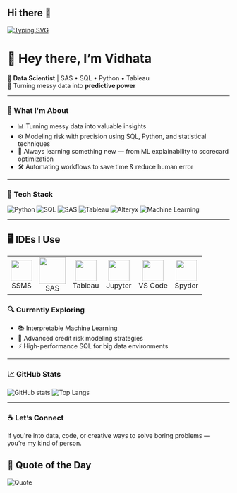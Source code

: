 ## Hi there 👋

<!--
**vidhata0428/vidhata0428** is a ✨ _special_ ✨ repository because its `README.md` (this file) appears on your GitHub profile.
-->

[![Typing SVG](https://readme-typing-svg.demolab.com?font=Fira+Code&duration=2500&pause=1000&color=00F79D&center=true&vCenter=true&width=435&lines=Hi+I'm+Vidhata;Solver+of+puzzles+in+data;Fueled+by+curiosity+and+coffee)](https://git.io/typing-svg)

# 👋 Hey there, I’m Vidhata

🚀 **Data Scientist** | SAS • SQL • Python • Tableau  
🎯 Turning messy data into **predictive power**

---

### 🧠 What I'm About

- 📊 Turning messy data into valuable insights
- ⚙️ Modeling risk with precision using SQL, Python, and statistical techniques
- 🧩 Always learning something new — from ML explainability to scorecard optimization
- 🛠️ Automating workflows to save time & reduce human error

---

### 💼 Tech Stack

![Python](https://img.shields.io/badge/Python-14354C?style=for-the-badge&logo=python&logoColor=white)
![SQL](https://img.shields.io/badge/SQL-336791?style=for-the-badge&logo=postgresql&logoColor=white)
![SAS](https://img.shields.io/badge/SAS-0033A0?style=for-the-badge&logo=sas&logoColor=white)
![Tableau](https://img.shields.io/badge/Tableau-E97627?style=for-the-badge&logo=tableau&logoColor=white)
![Alteryx](https://img.shields.io/badge/Alteryx-0077C8?style=for-the-badge&logo=alteryx&logoColor=white)
![Machine Learning](https://img.shields.io/badge/Machine%20Learning-FF6F00?style=for-the-badge&logo=mlflow&logoColor=white)


---

## 🖥️ IDEs I Use

<table>
  <tr>
    <td align="center">
      <img src="https://upload.wikimedia.org/wikipedia/commons/8/87/Sql_data_base_with_logo.png" width="48"/><br>SSMS
    </td>
    <td align="center">
      <img src="https://commons.wikimedia.org/wiki/File:SAS_logo_horiz.svg" width="60"/><br>SAS
    </td>
    <td align="center">
      <img src="https://img.icons8.com/color/96/000000/tableau-software.png" width="48"/><br>Tableau
    </td>
    <td align="center">
      <img src="https://upload.wikimedia.org/wikipedia/commons/3/38/Jupyter_logo.svg" width="48"/><br>Jupyter
    </td>
    <td align="center">
      <img src="https://img.icons8.com/color/96/000000/visual-studio.png" width="48"/><br>VS Code
    </td>
    <td align="center">
      <img src="https://commons.wikimedia.org/wiki/File:Spyder_logo.svg" width="48"/><br>Spyder
    </td>
  </tr>
</table>



### 🔍 Currently Exploring

- 📚 Interpretable Machine Learning 
- 🏦 Advanced credit risk modeling strategies
- ⚡ High-performance SQL for big data environments

---

### 📈 GitHub Stats

![GitHub stats](https://github-readme-stats.vercel.app/api?username=vidhata0428&show_icons=true&theme=tokyonight)
![Top Langs](https://github-readme-stats.vercel.app/api/top-langs/?username=vidhata0428&layout=compact&theme=tokyonight)

---

### ☕ Let’s Connect

If you're into data, code, or creative ways to solve boring problems — you’re my kind of person.

## 💬 Quote of the Day

![Quote](https://quotes-github-readme.vercel.app/api?type=horizontal&theme=radical)

